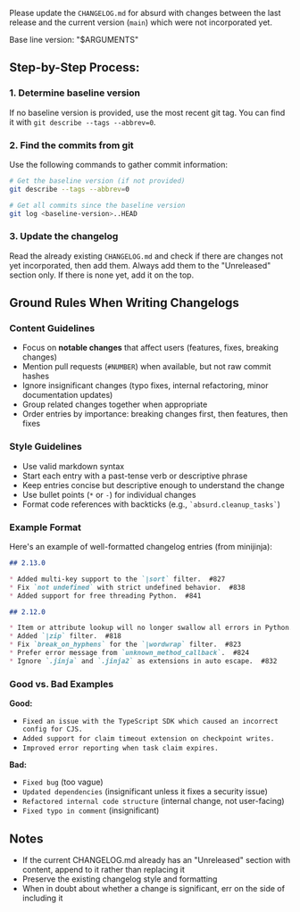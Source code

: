 Please update the `CHANGELOG.md` for absurd with changes between the last release and the current version (`main`) which were not incorporated yet.

Base line version: "$ARGUMENTS"

## Step-by-Step Process:

### 1. Determine baseline version
If no baseline version is provided, use the most recent git tag. You can find it with `git describe --tags --abbrev=0`.

### 2. Find the commits from git

Use the following commands to gather commit information:

```bash
# Get the baseline version (if not provided)
git describe --tags --abbrev=0

# Get all commits since the baseline version
git log <baseline-version>..HEAD
```

### 3. Update the changelog
Read the already existing `CHANGELOG.md` and check if there are changes not yet incorporated, then add them. Always add them to the "Unreleased" section only. If there is none yet, add it on the top.

## Ground Rules When Writing Changelogs

### Content Guidelines
* Focus on **notable changes** that affect users (features, fixes, breaking changes)
* Mention pull requests (`#NUMBER`) when available, but not raw commit hashes
* Ignore insignificant changes (typo fixes, internal refactoring, minor documentation updates)
* Group related changes together when appropriate
* Order entries by importance: breaking changes first, then features, then fixes

### Style Guidelines
* Use valid markdown syntax
* Start each entry with a past-tense verb or descriptive phrase
* Keep entries concise but descriptive enough to understand the change
* Use bullet points (`*` or `-`) for individual changes
* Format code references with backticks (e.g., `` `absurd.cleanup_tasks` ``)

### Example Format

Here's an example of well-formatted changelog entries (from minijinja):

```markdown
## 2.13.0

* Added multi-key support to the `|sort` filter.  #827
* Fix `not undefined` with strict undefined behavior.  #838
* Added support for free threading Python.  #841

## 2.12.0

* Item or attribute lookup will no longer swallow all errors in Python.  #814
* Added `|zip` filter.  #818
* Fix `break_on_hyphens` for the `|wordwrap` filter.  #823
* Prefer error message from `unknown_method_callback`.  #824
* Ignore `.jinja` and `.jinja2` as extensions in auto escape.  #832
```

### Good vs. Bad Examples

**Good:**
* `Fixed an issue with the TypeScript SDK which caused an incorrect config for CJS.`
* `Added support for claim timeout extension on checkpoint writes.`
* `Improved error reporting when task claim expires.`

**Bad:**
* `Fixed bug` (too vague)
* `Updated dependencies` (insignificant unless it fixes a security issue)
* `Refactored internal code structure` (internal change, not user-facing)
* `Fixed typo in comment` (insignificant)

## Notes

* If the current CHANGELOG.md already has an "Unreleased" section with content, append to it rather than replacing it
* Preserve the existing changelog style and formatting
* When in doubt about whether a change is significant, err on the side of including it
